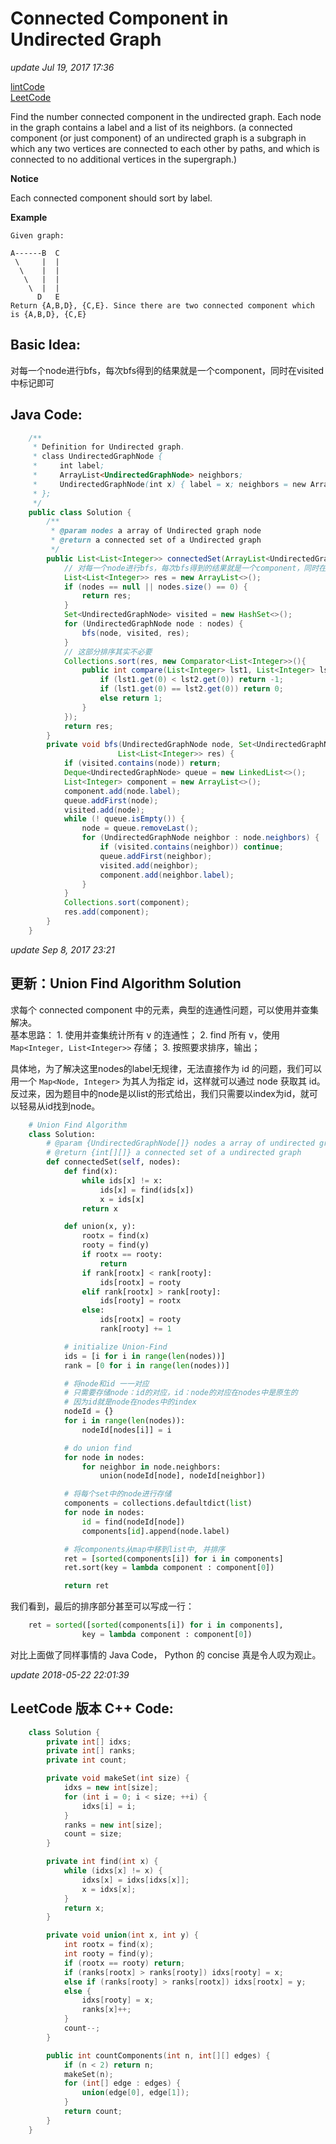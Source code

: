 # Connected Component in Undirected Graph

_update Jul 19, 2017 17:36_

[lintCode](http://www.lintcode.com/en/problem/connected-component-in-undirected-graph/)  
[LeetCode](https://leetcode.com/problems/number-of-connected-components-in-an-undirected-graph/description/)

Find the number connected component in the undirected graph. Each node in the graph contains a label and a list of its neighbors. \(a connected component \(or just component\) of an undirected graph is a subgraph in which any two vertices are connected to each other by paths, and which is connected to no additional vertices in the supergraph.\)

 **Notice**

Each connected component should sort by label.

**Example**

```text
Given graph:

A------B  C
 \     |  |
  \    |  |
   \   |  |
    \  |  |
      D   E
Return {A,B,D}, {C,E}. Since there are two connected component which is {A,B,D}, {C,E}
```

## Basic Idea:

对每一个node进行bfs，每次bfs得到的结果就是一个component，同时在visited中标记即可

## Java Code:

```java
    /**
     * Definition for Undirected graph.
     * class UndirectedGraphNode {
     *     int label;
     *     ArrayList<UndirectedGraphNode> neighbors;
     *     UndirectedGraphNode(int x) { label = x; neighbors = new ArrayList<UndirectedGraphNode>(); }
     * };
     */
    public class Solution {
        /**
         * @param nodes a array of Undirected graph node
         * @return a connected set of a Undirected graph
         */
        public List<List<Integer>> connectedSet(ArrayList<UndirectedGraphNode> nodes) {
            // 对每一个node进行bfs，每次bfs得到的结果就是一个component，同时在visited中标记即可
            List<List<Integer>> res = new ArrayList<>();
            if (nodes == null || nodes.size() == 0) {
                return res;
            }
            Set<UndirectedGraphNode> visited = new HashSet<>();
            for (UndirectedGraphNode node : nodes) {
                bfs(node, visited, res);
            }
            // 这部分排序其实不必要
            Collections.sort(res, new Comparator<List<Integer>>(){
                public int compare(List<Integer> lst1, List<Integer> lst2) {
                    if (lst1.get(0) < lst2.get(0)) return -1;
                    if (lst1.get(0) == lst2.get(0)) return 0;
                    else return 1;
                }
            });
            return res;
        }
        private void bfs(UndirectedGraphNode node, Set<UndirectedGraphNode> visited,
                        List<List<Integer>> res) {
            if (visited.contains(node)) return;
            Deque<UndirectedGraphNode> queue = new LinkedList<>();
            List<Integer> component = new ArrayList<>();
            component.add(node.label);
            queue.addFirst(node);
            visited.add(node);
            while (! queue.isEmpty()) {
                node = queue.removeLast();
                for (UndirectedGraphNode neighbor : node.neighbors) {
                    if (visited.contains(neighbor)) continue;
                    queue.addFirst(neighbor);
                    visited.add(neighbor);
                    component.add(neighbor.label);
                }
            }
            Collections.sort(component);
            res.add(component);
        }
    }
```

_update Sep 8, 2017 23:21_

## 更新：Union Find Algorithm Solution

求每个 connected component 中的元素，典型的连通性问题，可以使用并查集解决。  
基本思路： 1. 使用并查集统计所有 v 的连通性； 2. find 所有 v，使用 `Map<Integer, List<Integer>>` 存储； 3. 按照要求排序，输出；

具体地，为了解决这里nodes的label无规律，无法直接作为 id 的问题，我们可以用一个 `Map<Node, Integer>` 为其人为指定 id，这样就可以通过 node 获取其 id。反过来，因为题目中的node是以list的形式给出，我们只需要以index为id，就可以轻易从id找到node。

```python
    # Union Find Algorithm
    class Solution:
        # @param {UndirectedGraphNode[]} nodes a array of undirected graph node
        # @return {int[][]} a connected set of a undirected graph
        def connectedSet(self, nodes):
            def find(x):
                while ids[x] != x:
                    ids[x] = find(ids[x])
                    x = ids[x]
                return x

            def union(x, y):
                rootx = find(x)
                rooty = find(y)
                if rootx == rooty:
                    return
                if rank[rootx] < rank[rooty]:
                    ids[rootx] = rooty
                elif rank[rootx] > rank[rooty]:
                    ids[rooty] = rootx
                else:
                    ids[rootx] = rooty
                    rank[rooty] += 1

            # initialize Union-Find        
            ids = [i for i in range(len(nodes))]
            rank = [0 for i in range(len(nodes))]

            # 将node和id 一一对应
            # 只需要存储node：id的对应，id：node的对应在nodes中是原生的
            # 因为id就是node在nodes中的index
            nodeId = {}
            for i in range(len(nodes)):
                nodeId[nodes[i]] = i

            # do union find
            for node in nodes:
                for neighbor in node.neighbors:
                    union(nodeId[node], nodeId[neighbor])

            # 将每个set中的node进行存储
            components = collections.defaultdict(list)
            for node in nodes:
                id = find(nodeId[node])
                components[id].append(node.label)

            # 将components从map中移到list中, 并排序
            ret = [sorted(components[i]) for i in components]
            ret.sort(key = lambda component : component[0])

            return ret
```

我们看到，最后的排序部分甚至可以写成一行：

```python
    ret = sorted([sorted(components[i]) for i in components],
                key = lambda component : component[0])
```

对比上面做了同样事情的 Java Code， Python 的 concise 真是令人叹为观止。

_update 2018-05-22 22:01:39_

## LeetCode 版本 C++ Code:

```cpp
    class Solution {
        private int[] idxs;
        private int[] ranks;
        private int count;

        private void makeSet(int size) {
            idxs = new int[size];
            for (int i = 0; i < size; ++i) {
                idxs[i] = i;
            }
            ranks = new int[size];
            count = size;
        }

        private int find(int x) {
            while (idxs[x] != x) {
                idxs[x] = idxs[idxs[x]];
                x = idxs[x];
            }
            return x;
        }

        private void union(int x, int y) {
            int rootx = find(x);
            int rooty = find(y);
            if (rootx == rooty) return;
            if (ranks[rootx] > ranks[rooty]) idxs[rooty] = x;
            else if (ranks[rooty] > ranks[rootx]) idxs[rootx] = y;
            else {
                idxs[rooty] = x;
                ranks[x]++;
            }
            count--;
        }

        public int countComponents(int n, int[][] edges) {
            if (n < 2) return n;
            makeSet(n);
            for (int[] edge : edges) {
                union(edge[0], edge[1]);
            }
            return count;
        }
    }
```

